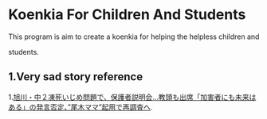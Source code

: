 # Koenkia For Children And Students

This program is aim to create a koenkia for helping the helpless children and

students.

## 1.Very sad story reference

1.[旭川・中２凍死いじめ問題で、保護者説明会…教頭も出席「加害者にも未来はある」の発言否定、”尾木ママ”起用で再調査へ](https://news.yahoo.co.jp/articles/b2779b71813e72b04611d3ea62adbbcd7d1b1a1d).

